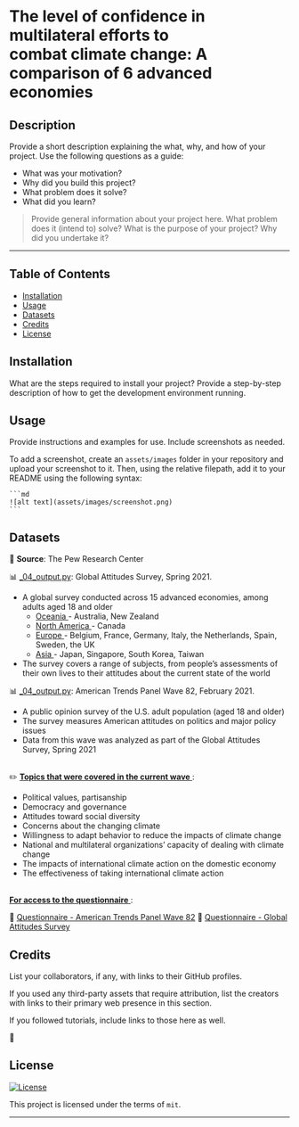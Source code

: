 # The level of confidence in multilateral efforts to <br> combat climate change: A comparison of 6 advanced economies



## Description

Provide a short description explaining the what, why, and how of your project. Use the following questions as a guide:

- What was your motivation?
- Why did you build this project?
- What problem does it solve?
- What did you learn?
> Provide general information about your project here.
> What problem does it (intend to) solve?
> What is the purpose of your project?
> Why did you undertake it?




---

## Table of Contents


- [Installation](#installation)
- [Usage](#usage)
- [Datasets](#datasets)
- [Credits](#credits)
- [License](#license)

## Installation

What are the steps required to install your project? Provide a step-by-step description of how to get the development environment running.

## Usage

Provide instructions and examples for use. Include screenshots as needed.

To add a screenshot, create an `assets/images` folder in your repository and upload your screenshot to it. Then, using the relative filepath, add it to your README using the following syntax:

    ```md
    ![alt text](assets/images/screenshot.png)
    ```


## Datasets

:open_file_folder: **Source**: The Pew Research Center

:bar_chart: [_04_output.py](_04_output.py):
  Global Attitudes Survey, Spring 2021.
-  A global survey conducted across 15 advanced economies, among adults aged 18 and older
    - <ins> Oceania </ins> - Australia, New Zealand
    - <ins> North America </ins> - Canada
    - <ins> Europe </ins> - Belgium, France, Germany, Italy, the Netherlands, Spain, Sweden, the UK
    - <ins> Asia </ins> - Japan, Singapore, South Korea, Taiwan
- The survey covers a range of subjects, from people’s assessments of their own lives to their attitudes about the current state of the world

:bar_chart: [_04_output.py](_04_output.py):
  American Trends Panel Wave 82, February 2021.
- A public opinion survey of the U.S. adult population (aged 18 and older)
- The survey measures American attitudes on politics and major policy issues 
- Data from this wave was analyzed as part of the Global Attitudes Survey, Spring 2021 

<br> :pencil2: <ins> **Topics that were covered in the current wave** </ins>:
- Political values, partisanship
- Democracy and governance
- Attitudes toward social diversity
- Concerns about the changing climate
- Willingness to adapt behavior to reduce the impacts of climate change
- National and multilateral organizations’ capacity of dealing with climate change
- The impacts of international climate action on the domestic economy
- The effectiveness of taking international climate action



<br><ins> **For access to the questionnaire** </ins>:

:bookmark_tabs: [Questionnaire - American Trends Panel Wave 82](_04_output.py)
:bookmark_tabs: [Questionnaire - Global Attitudes Survey](_04_output.py)


## Credits

List your collaborators, if any, with links to their GitHub profiles.

If you used any third-party assets that require attribution, list the creators with links to their primary web presence in this section.

If you followed tutorials, include links to those here as well.

:busts_in_silhouette:


## License

[![License](https://img.shields.io/badge/license-MIT-green)](./LICENSE)

This project is licensed under the terms of `mit`.

---
